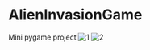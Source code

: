 # AlienInvasionGame
Mini pygame project
![1](https://github.com/MatijaMax/AlienInvasionGame/assets/116630740/95654451-e131-4027-8888-60927ecf9f36)
![2](https://github.com/MatijaMax/AlienInvasionGame/assets/116630740/905497d6-5716-47b0-bed4-57e6ffda16cd)

